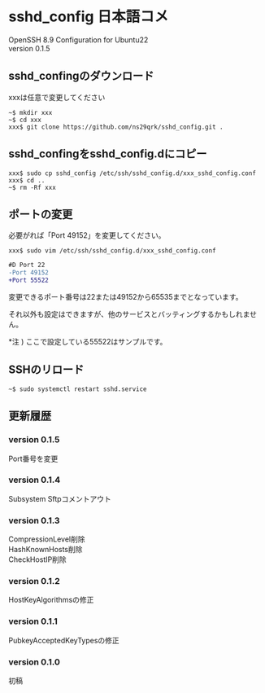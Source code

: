 # sshd_config 日本語コメ

OpenSSH 8.9 Configuration for Ubuntu22  
version 0.1.5

## sshd_confingのダウンロード

xxxは任意で変更してください

```Shell
~$ mkdir xxx
~$ cd xxx
xxx$ git clone https://github.com/ns29qrk/sshd_config.git .
```

## sshd_confingをsshd_config.dにコピー

```Shell
xxx$ sudo cp sshd_config /etc/ssh/sshd_config.d/xxx_sshd_config.conf
xxx$ cd ..
~$ rm -Rf xxx
```

## ポートの変更

必要がれば「Port 49152」を変更してください。

```Shell
xxx$ sudo vim /etc/ssh/sshd_config.d/xxx_sshd_config.conf
```

```diff
#D Port 22
-Port 49152
+Port 55522
```

変更できるポート番号は22または49152から65535までとなっています。

それ以外も設定はできますが、他のサービスとバッティングするかもしれません。

*注 ) ここで設定している55522はサンプルです。

## SSHのリロード

```Shell
~$ sudo systemctl restart sshd.service
```

## 更新履歴
### version 0.1.5
Port番号を変更

### version 0.1.4
Subsystem Sftpコメントアウト

### version 0.1.3
CompressionLevel削除  
HashKnownHosts削除  
CheckHostIP削除  

### version 0.1.2
HostKeyAlgorithmsの修正

### version 0.1.1
PubkeyAcceptedKeyTypesの修正

### version 0.1.0
初稿